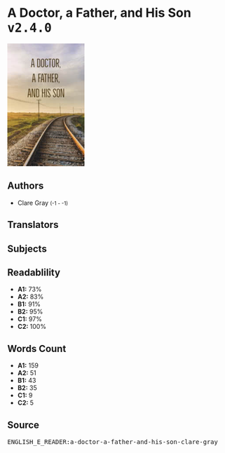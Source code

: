 # A Doctor, a Father, and His Son <kbd>v2.4.0</kbd>

![](./cover.medium.jpg "")

## Authors


 - Clare Gray <small>(-1 - -1)</small>

## Translators



## Subjects



## Readablility


 - **A1:** 73%
 - **A2:** 83%
 - **B1:** 91%
 - **B2:** 95%
 - **C1:** 97%
 - **C2:** 100%

## Words Count


 - **A1:** 159
 - **A2:** 51
 - **B1:** 43
 - **B2:** 35
 - **C1:** 9
 - **C2:** 5

## Source


<kbd>ENGLISH_E_READER:a-doctor-a-father-and-his-son-clare-gray</kbd>
